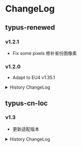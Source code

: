 # ChangeLog

## typus-renewed

### v1.2.1

- Fix some pixels 修补省份图像素

### v1.2.0

- Adapt to EU4 v1.35.1

<details><summary>History ChangeLog</summary>

### v1.1.1

- Update tradenodes control point 更新贸易节点
- Update localisation of prov 1997 更新省份1997的本地化

### v1.1.0

- Fix tradenodes 修复贸易节点
- Add some missing provinces 重新加入丢失的省份

### v1.0.1

- Update some pixels of provinces.bmp 更新provinces.bmp

### v1.0.0

- Initial release. 初始发布。

</details>

## typus-cn-loc

### v1.3

- 更新适配版本

<details><summary>History ChangeLog</summary>

### v1.2

- 同步 typus-renewed 更改

### v1.1

- 修复与原版汉化MOD的兼容性

### v1.0

- 初始发布。[ParaTranz项目](https://paratranz.cn/projects/6683)

</details>
